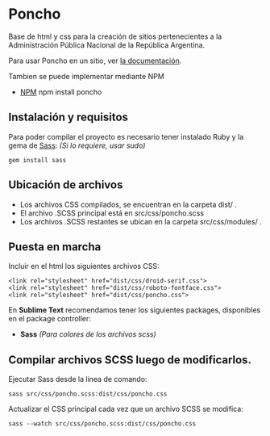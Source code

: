 # Poncho

Base de html y css para la creación de sitios pertenecientes a la Administración Pública Nacional de la República Argentina.

Para usar Poncho en un sitio, ver [la documentación](http://argob.github.io/poncho/).

Tambien se puede implementar mediante NPM

 * [NPM](https://www.npmjs.com/package/poncho) npm install poncho

## Instalación y requisitos

Para poder compilar el proyecto es necesario tener instalado Ruby y la gema de [Sass](http://sass-lang.com/): *(Si lo requiere, usar sudo)*

    gem install sass

## Ubicación de archivos

* Los archivos CSS compilados, se encuentran en la carpeta dist/ .
* El archivo .SCSS principal está en src/css/poncho.scss
* Los archivos .SCSS restantes se ubican en la carpeta src/css/modules/ .

## Puesta en marcha

Incluir en el html los siguientes archivos CSS:

    <link rel="stylesheet" href="dist/css/droid-serif.css">
    <link rel="stylesheet" href="dist/css/roboto-fontface.css">
    <link rel="stylesheet" href="dist/css/poncho.css">

En **Sublime Text** recomendamos tener los siguientes packages, disponibles en el package controller:

- **Sass** *(Para colores de los archivos scss)*

## Compilar archivos SCSS luego de modificarlos.

Ejecutar Sass desde la linea de comando:

    sass src/css/poncho.scss:dist/css/poncho.css

Actualizar el CSS principal cada vez que un archivo SCSS se modifica:

    sass --watch src/css/poncho.scss:dist/css/poncho.css
